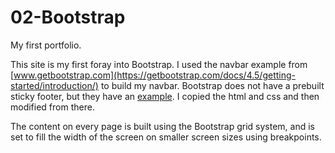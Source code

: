 # 02-Bootstrap

My first portfolio.

This site is my first foray into Bootstrap. I used the navbar example from [www.getbootstrap.com](https://getbootstrap.com/docs/4.5/getting-started/introduction/) to build my navbar. Bootstrap does not have a prebuilt sticky footer, but they have an [example](https://getbootstrap.com/docs/4.5/examples/sticky-footer/). I copied the html and css and then modified from there.

The content on every page is built using the Bootstrap grid system, and is set to fill the width of the screen on smaller screen sizes using breakpoints.
